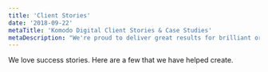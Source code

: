 ```yaml
---
title: 'Client Stories'
date: '2018-09-22'
metaTitle: 'Komodo Digital Client Stories & Case Studies'
metaDescription: "We're proud to deliver great results for brilliant organisations and we love success stories. Here are a few that we have helped create..."
---
```


We love success stories. Here are a few that we have helped create.
